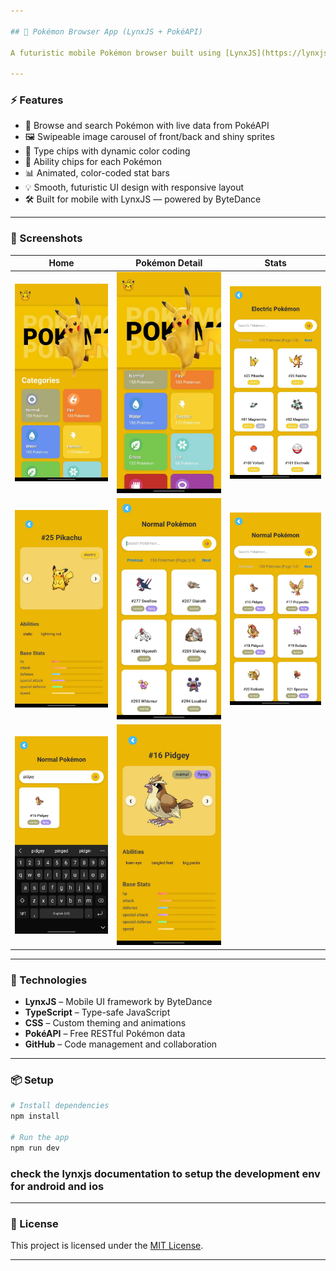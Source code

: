 ```yaml
---

## 🧬 Pokémon Browser App (LynxJS + PokéAPI)

A futuristic mobile Pokémon browser built using [LynxJS](https://lynxjs.org), powered by the [PokéAPI](https://pokeapi.co/). Swipe through high-quality sprites, explore types, abilities, and animated stat bars — all in a sleek, modern UI.

---
```


### ⚡ Features

* 🔎 Browse and search Pokémon with live data from PokéAPI
* 🖼️ Swipeable image carousel of front/back and shiny sprites
* 🎯 Type chips with dynamic color coding
* 🧠 Ability chips for each Pokémon
* 📊 Animated, color-coded stat bars
* 💡 Smooth, futuristic UI design with responsive layout
* 🛠 Built for mobile with LynxJS — powered by ByteDance

---

### 📸 Screenshots

| Home                     | Pokémon Detail           | Stats                    |
| ------------------------ | ------------------------ | ------------------------ |
| ![](./screenshots/1.jpg) | ![](./screenshots/2.jpg) | ![](./screenshots/3.jpg) |
| ![](./screenshots/4.jpg) | ![](./screenshots/5.jpg) | ![](./screenshots/6.jpg) |
| ![](./screenshots/7.jpg) | ![](./screenshots/8.jpg) |                          |

---

### 🚀 Technologies

* **LynxJS** – Mobile UI framework by ByteDance
* **TypeScript** – Type-safe JavaScript
* **CSS** – Custom theming and animations
* **PokéAPI** – Free RESTful Pokémon data
* **GitHub** – Code management and collaboration

---

### 📦 Setup

```bash
# Install dependencies
npm install

# Run the app
npm run dev
```
### check the lynxjs documentation to setup the development env for android and ios
---

### 📝 License

This project is licensed under the [MIT License](LICENSE).

---
